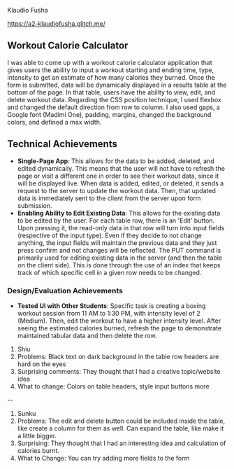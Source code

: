 Klaudio Fusha

https://a2-klaudiofusha.glitch.me/

## Workout Calorie Calculator
I was able to come up with a workout calorie calculator application that gives users the ability to input a workout starting and ending time, type, intensity to get an estimate of how many calories they burned. Once the form is submitted, data will be dynamically displayed in a results table at the bottom of the page. In that table, users have the ability to view, edit, and delete workout data. Regarding the CSS position technique, I used flexbox and changed the default direction from row to column. I also used gaps, a Google font (Madimi One), padding, margins, changed the background colors, and defined a max width.

## Technical Achievements
- **Single-Page App**: This allows for the data to be added, deleted, and edited dynamically. This means that the user will not have to refresh the page or visit a different one in order to see their workout data, since it will be displayed live. When data is added, edited, or deleted, it sends a request to the server to update the workout data. Then, that updated data is immediately sent to the client from the server upon form submission.
- **Enabling Ability to Edit Existing Data**: This allows for the existing data to be edited by the user. For each table row, there is an 'Edit' button. Upon pressing it, the read-only data in that row will turn into input fields (respective of the input type). Even if they decide to not change anything, the input fields will maintain the previous data and they just press confirm and not changes will be reflected. The PUT command is primarily used for editing existing data in the server (and then the table on the client side). This is done through the use of an index that keeps track of which specific cell in a given row needs to be changed.

### Design/Evaluation Achievements
- **Tested UI with Other Students**: Specific task is creating a boxing workout session from 11 AM to 1:30 PM, with intensity level of 2 (Medium). Then, edit the workout to have a higher intensity level. After seeing the estimated calories burned, refresh the page to demonstrate maintained tabular data and then delete the row.

 1. Shiu
 2. Problems: Black text on dark background in the table row headers are hard on the eyes
 3. Surprising comments: They thought that I had a creative topic/website idea
 4. What to change: Colors on table headers, style input buttons more

--

 1. Sunku
 2. Problems: The edit and delete button could be included inside the table, like create a column for them as well. Can expand the table, like make it a little bigger.
 3. Surprising: They thought that I had an interesting idea and calculation of calories burnt.
 4. What to Change: You can try adding more fields to the form
